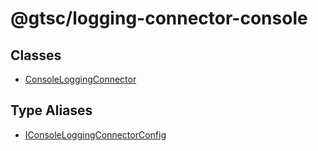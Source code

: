 # @gtsc/logging-connector-console

## Classes

- [ConsoleLoggingConnector](classes/ConsoleLoggingConnector.md)

## Type Aliases

- [IConsoleLoggingConnectorConfig](type-aliases/IConsoleLoggingConnectorConfig.md)
